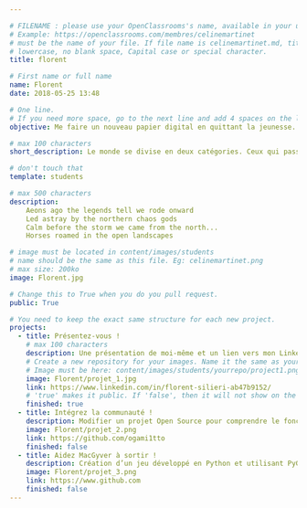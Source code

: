 ```yaml
---

# FILENAME : please use your OpenClassrooms's name, available in your url.
# Example: https://openclassrooms.com/membres/celinemartinet
# must be the name of your file. If file name is celinemartinet.md, title is celinemartinet.
# lowercase, no blank space, Capital case or special character.
title: florent

# First name or full name
name: Florent
date: 2018-05-25 13:48

# One line.
# If you need more space, go to the next line and add 4 spaces on the left, as in 'description'.
objective: Me faire un nouveau papier digital en quittant la jeunesse.

# max 100 characters
short_description: Le monde se divise en deux catégories. Ceux qui passent par la porte et ceux qui passent par la fenêtre.

# don't touch that
template: students

# max 500 characters
description:
    Aeons ago the legends tell we rode onward
    Led astray by the northern chaos gods
    Calm before the storm we came from the north...
    Horses roamed in the open landscapes

# image must be located in content/images/students
# name should be the same as this file. Eg: celinemartinet.png
# max size: 200ko
image: Florent.jpg

# Change this to True when you do you pull request.
public: True

# You need to keep the exact same structure for each new project.
projects:
  - title: Présentez-vous !
    # max 100 characters
    description: Une présentation de moi-même et un lien vers mon LinkedIn.
    # Create a new repository for your images. Name it the same as your nickname and profile picture.
    # Image must be here: content/images/students/yourrepo/project1.png
    image: Florent/projet_1.jpg
    link: https://www.linkedin.com/in/florent-silieri-ab47b9152/
    # 'true' makes it public. If 'false', then it will not show on the website.
    finished: true
  - title: Intégrez la communauté !
    description: Modifier un projet Open Source pour comprendre le fonctionnement de Git, de Github et des pull requests.
    image: Florent/projet_2.png
    link: https://github.com/ogami1tto
    finished: false
  - title: Aidez MacGyver à sortir !
    description: Création d’un jeu développé en Python et utilisant PyGame.
    image: Florent/projet_3.png
    link: https://www.github.com
    finished: false
---
```

